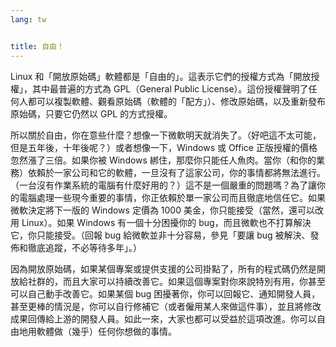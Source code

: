 ```yaml
---
lang: tw


title: 自由！
---
```


Linux 和「開放原始碼」軟體都是「自由的」。這表示它們的授權方式為「開放授權」，其中最普遍的方式為 GPL（General Public License）。這份授權聲明了任何人都可以複製軟體、觀看原始碼（軟體的「配方」）、修改原始碼，以及重新發布原始碼，只要它仍然以 GPL 的方式授權。

所以關於自由，你在意些什麼？想像一下微軟明天就消失了。（好吧這不太可能，但是五年後，十年後呢？）或者想像一下，Windows 或 Office 正版授權的價格忽然漲了三倍。如果你被 Windows 綁住，那麼你只能任人魚肉。當你（和你的業務）依賴於一家公司和它的軟體，一旦沒有了這家公司，你的事情都將無法進行。（一台沒有作業系統的電腦有什麼好用的？）這不是一個嚴重的問題嗎？為了讓你的電腦處理一些現今重要的事情，你正依賴於單一家公司而且徹底地信任它。如果微軟決定將下一版的 Windows 定價為 1000 美金，你只能接受（當然，還可以改用 Linux）。如果 Windows 有一個十分困擾你的 bug，而且微軟也不打算解決它，你只能接受。（回報 bug 給微軟並非十分容易，參見「要讓 bug 被解決、發佈和徹底追蹤，不必等待多年」。）

因為開放原始碼，如果某個專案或提供支援的公司掛點了，所有的程式碼仍然是開放給社群的，而且大家可以持續改善它。如果這個專案對你來說特別有用，你甚至可以自己動手改善它。如果某個 bug 困擾著你，你可以回報它、通知開發人員，甚至更棒的情況是，你可以自行修補它（或者僱用某人來做這件事），並且將修改成果回傳給上游的開發人員。如此一來，大家也都可以受益於這項改進。你可以自由地用軟體做（幾乎）任何你想做的事情。




 
